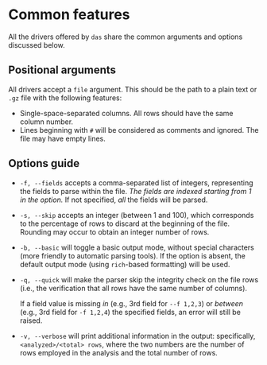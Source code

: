 # Common features

All the drivers offered by `das` share the common arguments and
options discussed below.


## Positional arguments

All drivers accept a `file` argument. This should be the path
to a plain text or `.gz` file with the following features:

- Single-space-separated columns. All rows should have the same
  column number.
- Lines beginning with `#` will be considered as comments and
  ignored. The file may have empty lines.


## Options guide

- `-f, --fields` accepts a comma-separated list of integers,
  representing the fields to parse within the file. *The fields
  are indexed starting from 1 in the option.* If not specified,
  *all* the fields will be parsed.

- `-s, --skip` accepts an integer (between 1 and 100), which
  corresponds to the percentage of rows to discard at the
  beginning of the file. Rounding may occur to obtain an
  integer number of rows.

- `-b, --basic` will toggle a basic output mode, without
  special characters (more friendly to automatic parsing
  tools). If the option is absent, the default output mode
  (using `rich`-based formatting) will be used.

- `-q, --quick` will make the parser skip the integrity check
  on the file rows (i.e., the verification that all rows have
  the same number of columns).

    If a field value is missing *in* (e.g., 3rd field for `--f
    1,2,3`) or *between* (e.g., 3rd field for `-f 1,2,4`) the
    specified fields, an error will still be raised.

- `-v, --verbose` will print additional information in the
  output: specifically, `<analyzed>/<total> rows`, where the
  two numbers are the number of rows employed in the analysis
  and the total number of rows.
